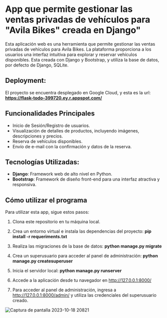 # App que permite gestionar las ventas privadas de vehículos para "Avila Bikes" creada en Django"
Esta aplicación web es una herramienta que permite gestionar las ventas privadas de vehículos para Avila Bikes. La plataforma proporciona a los usuarios una interfaz intuitiva para explorar y reservar vehículos disponibles. Esta creada con Django y Bootstrap, y utiliza la base de datos, por defecto de Django, SQLite.

## Deployment:
El proyecto se encuentra desplegado en Google Cloud, y esta es la url: 
**https://flask-todo-399720.ey.r.appspot.com/**

## Funcionalidades Principales
- Inicio de Sesión/Registro de usuarios.
- Visualización de detalles de productos, incluyendo imágenes, descripciones y precios.
- Reserva de vehículos disponibles.
- Envío de e-mail con la confirmación y datos de la reserva. 

## Tecnologías Utilizadas:
-   **Django**: Framework web de alto nivel en Python.
-   **Bootstrap**: Framework de diseño front-end para una interfaz atractiva y responsiva.

## Cómo utilizar el programa
Para utilizar esta app, sigue estos pasos:

1. Clona este repositorio en tu máquina local.

2. Crea un entorno virtual e instala las dependencias del proyecto:
**pip install -r requeriments.txt**

3. Realiza las migraciones de la base de datos:
**python manage.py migrate**

4. Crea un superusuario para acceder al panel de administración:
**python manage.py createsuperuser**

5. Inicia el servidor local:
**python manage.py runserver**

6. Accede a la aplicación desde tu navegador en http://127.0.0.1:8000/

7. Para acceder al panel de administración, ingresa a http://127.0.0.1:8000/admin/ y utiliza las credenciales del superusuario creado.


![Captura de pantalla 2023-10-18 20821](https://github.com/paoladenic/flask_firestore_avila/assets/126211693/0b313706-6b84-4327-9a07-fbe295957049)
